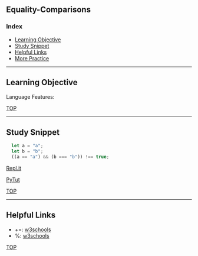 ## Equality-Comparisons

### Index
* [Learning Objective](#learning-objective)
* [Study Snippet](#study-snippet)
* [Helpful Links](#helpful-links)
* [More Practice](https://elewa-academy.github.io/12345-345)

___

## Learning Objective

Language Features:

[TOP](#index)

___
 
## Study Snippet

```js
  let a = "a";
  let b = "b";
  ((a == "a") && (b === "b")) !== true;
```

[Repl.it](https://repl.it/@Joaoviana/Equality-Comparisons)

[PyTut](https://goo.gl/cyHEQp)

[TOP](#index)

___

## Helpful Links

* +=: [w3schools](https://www.w3schools.com/js/js_assignment.asp)
* %: [w3schools](https://www.w3schools.com/js/js_arithmetic.asp)

[TOP](#index)

